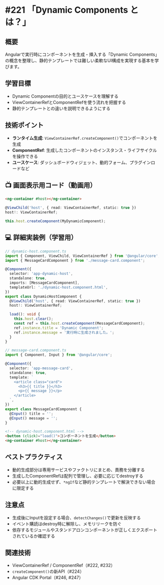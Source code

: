 # #221 「Dynamic Components とは？」

## 概要
Angularで実行時にコンポーネントを生成・挿入する「Dynamic Components」の概念を整理し、静的テンプレートでは難しい柔軟なUI構成を実現する基本を学びます。

## 学習目標
- Dynamic Componentの目的とユースケースを理解する
- ViewContainerRefとComponentRefを使う流れを把握する
- 静的テンプレートとの違いを説明できるようにする

## 技術ポイント
- **ランタイム生成**: `ViewContainerRef.createComponent()`でコンポーネントを生成
- **ComponentRef**: 生成したコンポーネントのインスタンス・ライフサイクルを操作できる
- **ユースケース**: ダッシュボードウィジェット、動的フォーム、プラグインロードなど

## 📺 画面表示用コード（動画用）

```html
<ng-container #host></ng-container>
```

```typescript
@ViewChild('host', { read: ViewContainerRef, static: true })
host!: ViewContainerRef;
```

```typescript
this.host.createComponent(MyDynamicComponent);
```

## 💻 詳細実装例（学習用）
```typescript
// dynamic-host.component.ts
import { Component, ViewChild, ViewContainerRef } from '@angular/core';
import { MessageCardComponent } from './message-card.component';

@Component({
  selector: 'app-dynamic-host',
  standalone: true,
  imports: [MessageCardComponent],
  templateUrl: './dynamic-host.component.html',
})
export class DynamicHostComponent {
  @ViewChild('host', { read: ViewContainerRef, static: true })
  host!: ViewContainerRef;

  load(): void {
    this.host.clear();
    const ref = this.host.createComponent(MessageCardComponent);
    ref.instance.title = 'Dynamic Component';
    ref.instance.message = '実行時に生成されました。';
  }
}
```

```typescript
// message-card.component.ts
import { Component, Input } from '@angular/core';

@Component({
  selector: 'app-message-card',
  standalone: true,
  template: `
    <article class="card">
      <h3>{{ title }}</h3>
      <p>{{ message }}</p>
    </article>
  `,
})
export class MessageCardComponent {
  @Input() title = '';
  @Input() message = '';
}
```

```html
<!-- dynamic-host.component.html -->
<button (click)="load()">コンポーネントを生成</button>
<ng-container #host></ng-container>
```

## ベストプラクティス
- 動的生成部分は専用サービスやファクトリにまとめ、責務を分離する
- 生成したComponentRefは配列で管理し、必要に応じてdestroyする
- 必要以上に動的生成せず、`*ngIf`など静的テンプレートで解決できない場合に限定する

## 注意点
- 生成後にInputを設定する場合、`detectChanges()`で更新を反映する
- イベント購読はdestroy時に解除し、メモリリークを防ぐ
- 依存するモジュールやスタンドアロンコンポーネントが正しくエクスポートされているか確認する

## 関連技術
- ViewContainerRef / ComponentRef（#222, #232）
- `createComponent()`の新API（#224）
- Angular CDK Portal（#246, #247）
